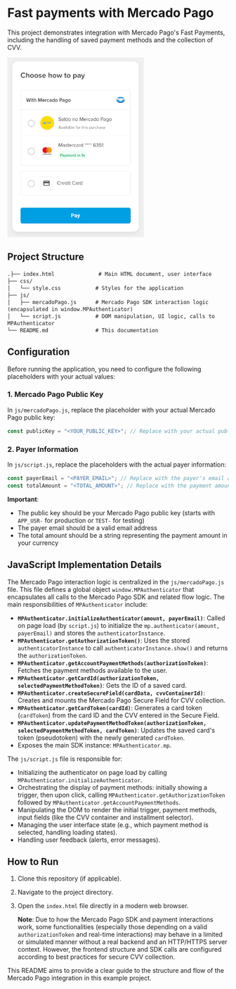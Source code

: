 # Fast payments with Mercado Pago

This project demonstrates integration with Mercado Pago's Fast Payments, including the handling of saved payment methods and the collection of CVV.

![Checkout Demo](./assets/checkout.png)

## Project Structure

```
.├── index.html              # Main HTML document, user interface
├── css/
│   └── style.css           # Styles for the application
├── js/
│   ├── mercadoPago.js      # Mercado Pago SDK interaction logic (encapsulated in window.MPAuthenticator)
│   └── script.js           # DOM manipulation, UI logic, calls to MPAuthenticator
└── README.md               # This documentation
```

## Configuration

Before running the application, you need to configure the following placeholders with your actual values:

### 1. Mercado Pago Public Key

In `js/mercadoPago.js`, replace the placeholder with your actual Mercado Pago public key:

```javascript
const publicKey = "<YOUR_PUBLIC_KEY>"; // Replace with your actual public key
```

### 2. Payer Information

In `js/script.js`, replace the placeholders with the actual payer information:

```javascript
const payerEmail = "<PAYER_EMAIL>"; // Replace with the payer's email address
const totalAmount = "<TOTAL_AMOUNT>"; // Replace with the payment amount (e.g., "100.00")
```

**Important**:

- The public key should be your Mercado Pago public key (starts with `APP_USR-` for production or `TEST-` for testing)
- The payer email should be a valid email address
- The total amount should be a string representing the payment amount in your currency

## JavaScript Implementation Details

The Mercado Pago interaction logic is centralized in the `js/mercadoPago.js` file. This file defines a global object `window.MPAuthenticator` that encapsulates all calls to the Mercado Pago SDK and related flow logic. The main responsibilities of `MPAuthenticator` include:

- **`MPAuthenticator.initializeAuthenticator(amount, payerEmail)`**: Called on page load (by `script.js`) to initialize the `mp.authenticator(amount, payerEmail)` and stores the `authenticatorInstance`.
- **`MPAuthenticator.getAuthorizationToken()`**: Uses the stored `authenticatorInstance` to call `authenticatorInstance.show()` and returns the `authorizationToken`.
- **`MPAuthenticator.getAccountPaymentMethods(authorizationToken)`**: Fetches the payment methods available to the user.
- **`MPAuthenticator.getCardId(authorizationToken, selectedPaymentMethodToken)`**: Gets the ID of a saved card.
- **`MPAuthenticator.createSecureField(cardData, cvvContainerId)`**: Creates and mounts the Mercado Pago Secure Field for CVV collection.
- **`MPAuthenticator.getCardToken(cardId)`**: Generates a card token (`cardToken`) from the card ID and the CVV entered in the Secure Field.
- **`MPAuthenticator.updatePaymentMethodToken(authorizationToken, selectedPaymentMethodToken, cardToken)`**: Updates the saved card's token (pseudotoken) with the newly generated `cardToken`.
- Exposes the main SDK instance: `MPAuthenticator.mp`.

The `js/script.js` file is responsible for:

- Initializing the authenticator on page load by calling `MPAuthenticator.initializeAuthenticator`.
- Orchestrating the display of payment methods: initially showing a trigger, then upon click, calling `MPAuthenticator.getAuthorizationToken` followed by `MPAuthenticator.getAccountPaymentMethods`.
- Manipulating the DOM to render the initial trigger, payment methods, input fields (like the CVV container and installment selector).
- Managing the user interface state (e.g., which payment method is selected, handling loading states).
- Handling user feedback (alerts, error messages).

## How to Run

1.  Clone this repository (if applicable).
2.  Navigate to the project directory.
3.  Open the `index.html` file directly in a modern web browser.

    **Note**: Due to how the Mercado Pago SDK and payment interactions work, some functionalities (especially those depending on a valid `authorizationToken` and real-time interactions) may behave in a limited or simulated manner without a real backend and an HTTP/HTTPS server context. However, the frontend structure and SDK calls are configured according to best practices for secure CVV collection.

This README aims to provide a clear guide to the structure and flow of the Mercado Pago integration in this example project.
